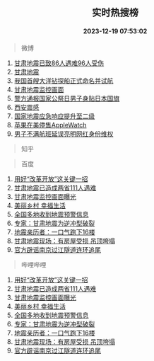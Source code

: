 <div align="center"><h2>实时热搜榜</h2><h4>2023-12-19 07:53:02</h4></div>

> 微博  

1. [甘肃地震已致86人遇难96人受伤](https://s.weibo.com/weibo?q=%23%E7%94%98%E8%82%83%E5%9C%B0%E9%9C%87%E5%B7%B2%E8%87%B486%E4%BA%BA%E9%81%87%E9%9A%BE96%E4%BA%BA%E5%8F%97%E4%BC%A4%23&t=31&band_rank=1&Refer=top)<br />
2. [甘肃地震](https://s.weibo.com/weibo?q=%E7%94%98%E8%82%83%E5%9C%B0%E9%9C%87&t=31&band_rank=2&Refer=top)<br />
3. [我国首艘大洋钻探船正式命名并试航](https://s.weibo.com/weibo?q=%23%E6%88%91%E5%9B%BD%E9%A6%96%E8%89%98%E5%A4%A7%E6%B4%8B%E9%92%BB%E6%8E%A2%E8%88%B9%E6%AD%A3%E5%BC%8F%E5%91%BD%E5%90%8D%E5%B9%B6%E8%AF%95%E8%88%AA%23&t=31&band_rank=3&Refer=top)<br />
4. [甘肃地震监控画面](https://s.weibo.com/weibo?q=%23%E7%94%98%E8%82%83%E5%9C%B0%E9%9C%87%E7%9B%91%E6%8E%A7%E7%94%BB%E9%9D%A2%23&t=31&band_rank=4&Refer=top)<br />
5. [警方通报国家公祭日男子身贴日本国旗](https://s.weibo.com/weibo?q=%23%E8%AD%A6%E6%96%B9%E9%80%9A%E6%8A%A5%E5%9B%BD%E5%AE%B6%E5%85%AC%E7%A5%AD%E6%97%A5%E7%94%B7%E5%AD%90%E8%BA%AB%E8%B4%B4%E6%97%A5%E6%9C%AC%E5%9B%BD%E6%97%97%23&t=31&band_rank=5&Refer=top)<br />
6. [西安震感](https://s.weibo.com/weibo?q=%E8%A5%BF%E5%AE%89%E9%9C%87%E6%84%9F&t=31&band_rank=6&Refer=top)<br />
7. [国家地震应急响应提升至二级](https://s.weibo.com/weibo?q=%23%E5%9B%BD%E5%AE%B6%E5%9C%B0%E9%9C%87%E5%BA%94%E6%80%A5%E5%93%8D%E5%BA%94%E6%8F%90%E5%8D%87%E8%87%B3%E4%BA%8C%E7%BA%A7%23&t=31&band_rank=7&Refer=top)<br />
8. [苹果在美停售AppleWatch](https://s.weibo.com/weibo?q=%23%E8%8B%B9%E6%9E%9C%E5%9C%A8%E7%BE%8E%E5%81%9C%E5%94%AEAppleWatch%23&t=31&band_rank=8&Refer=top)<br />
9. [男子不满航班延误亮明网红身份维权](https://s.weibo.com/weibo?q=%23%E7%94%B7%E5%AD%90%E4%B8%8D%E6%BB%A1%E8%88%AA%E7%8F%AD%E5%BB%B6%E8%AF%AF%E4%BA%AE%E6%98%8E%E7%BD%91%E7%BA%A2%E8%BA%AB%E4%BB%BD%E7%BB%B4%E6%9D%83%23&t=31&band_rank=9&Refer=top)<br />

> 知乎  


> 百度  

1. [用好“改革开放”这关键一招](https://www.baidu.com/s?wd=%E7%94%A8%E5%A5%BD%E2%80%9C%E6%94%B9%E9%9D%A9%E5%BC%80%E6%94%BE%E2%80%9D%E8%BF%99%E5%85%B3%E9%94%AE%E4%B8%80%E6%8B%9B&sa=fyb_news&rsv_dl=fyb_news)<br />
2. [甘肃地震已造成两省111人遇难](https://www.baidu.com/s?wd=%E7%94%98%E8%82%83%E5%9C%B0%E9%9C%87%E5%B7%B2%E9%80%A0%E6%88%90%E4%B8%A4%E7%9C%81111%E4%BA%BA%E9%81%87%E9%9A%BE&sa=fyb_news&rsv_dl=fyb_news)<br />
3. [甘肃地震监控画面曝光](https://www.baidu.com/s?wd=%E7%94%98%E8%82%83%E5%9C%B0%E9%9C%87%E7%9B%91%E6%8E%A7%E7%94%BB%E9%9D%A2%E6%9B%9D%E5%85%89&sa=fyb_news&rsv_dl=fyb_news)<br />
4. [美丽乡村 幸福生活](https://www.baidu.com/s?wd=%E7%BE%8E%E4%B8%BD%E4%B9%A1%E6%9D%91+%E5%B9%B8%E7%A6%8F%E7%94%9F%E6%B4%BB&sa=fyb_news&rsv_dl=fyb_news)<br />
5. [全国多地收到地震预警信息](https://www.baidu.com/s?wd=%E5%85%A8%E5%9B%BD%E5%A4%9A%E5%9C%B0%E6%94%B6%E5%88%B0%E5%9C%B0%E9%9C%87%E9%A2%84%E8%AD%A6%E4%BF%A1%E6%81%AF&sa=fyb_news&rsv_dl=fyb_news)<br />
6. [专家：甘肃地震为逆冲型破裂](https://www.baidu.com/s?wd=%E4%B8%93%E5%AE%B6%EF%BC%9A%E7%94%98%E8%82%83%E5%9C%B0%E9%9C%87%E4%B8%BA%E9%80%86%E5%86%B2%E5%9E%8B%E7%A0%B4%E8%A3%82&sa=fyb_news&rsv_dl=fyb_news)<br />
7. [地震亲历者：一口气跑下16楼](https://www.baidu.com/s?wd=%E5%9C%B0%E9%9C%87%E4%BA%B2%E5%8E%86%E8%80%85%EF%BC%9A%E4%B8%80%E5%8F%A3%E6%B0%94%E8%B7%91%E4%B8%8B16%E6%A5%BC&sa=fyb_news&rsv_dl=fyb_news)<br />
8. [甘肃地震现场：有房屋受损 吊顶垮塌](https://www.baidu.com/s?wd=%E7%94%98%E8%82%83%E5%9C%B0%E9%9C%87%E7%8E%B0%E5%9C%BA%EF%BC%9A%E6%9C%89%E6%88%BF%E5%B1%8B%E5%8F%97%E6%8D%9F+%E5%90%8A%E9%A1%B6%E5%9E%AE%E5%A1%8C&sa=fyb_news&rsv_dl=fyb_news)<br />
9. [官方辟谣南京过江隧道连环追尾](https://www.baidu.com/s?wd=%E5%AE%98%E6%96%B9%E8%BE%9F%E8%B0%A3%E5%8D%97%E4%BA%AC%E8%BF%87%E6%B1%9F%E9%9A%A7%E9%81%93%E8%BF%9E%E7%8E%AF%E8%BF%BD%E5%B0%BE&sa=fyb_news&rsv_dl=fyb_news)<br />

> 哔哩哔哩  

1. [用好“改革开放”这关键一招](https://www.baidu.com/s?wd=%E7%94%A8%E5%A5%BD%E2%80%9C%E6%94%B9%E9%9D%A9%E5%BC%80%E6%94%BE%E2%80%9D%E8%BF%99%E5%85%B3%E9%94%AE%E4%B8%80%E6%8B%9B&sa=fyb_news&rsv_dl=fyb_news)<br />
2. [甘肃地震已造成两省111人遇难](https://www.baidu.com/s?wd=%E7%94%98%E8%82%83%E5%9C%B0%E9%9C%87%E5%B7%B2%E9%80%A0%E6%88%90%E4%B8%A4%E7%9C%81111%E4%BA%BA%E9%81%87%E9%9A%BE&sa=fyb_news&rsv_dl=fyb_news)<br />
3. [甘肃地震监控画面曝光](https://www.baidu.com/s?wd=%E7%94%98%E8%82%83%E5%9C%B0%E9%9C%87%E7%9B%91%E6%8E%A7%E7%94%BB%E9%9D%A2%E6%9B%9D%E5%85%89&sa=fyb_news&rsv_dl=fyb_news)<br />
4. [美丽乡村 幸福生活](https://www.baidu.com/s?wd=%E7%BE%8E%E4%B8%BD%E4%B9%A1%E6%9D%91+%E5%B9%B8%E7%A6%8F%E7%94%9F%E6%B4%BB&sa=fyb_news&rsv_dl=fyb_news)<br />
5. [全国多地收到地震预警信息](https://www.baidu.com/s?wd=%E5%85%A8%E5%9B%BD%E5%A4%9A%E5%9C%B0%E6%94%B6%E5%88%B0%E5%9C%B0%E9%9C%87%E9%A2%84%E8%AD%A6%E4%BF%A1%E6%81%AF&sa=fyb_news&rsv_dl=fyb_news)<br />
6. [专家：甘肃地震为逆冲型破裂](https://www.baidu.com/s?wd=%E4%B8%93%E5%AE%B6%EF%BC%9A%E7%94%98%E8%82%83%E5%9C%B0%E9%9C%87%E4%B8%BA%E9%80%86%E5%86%B2%E5%9E%8B%E7%A0%B4%E8%A3%82&sa=fyb_news&rsv_dl=fyb_news)<br />
7. [地震亲历者：一口气跑下16楼](https://www.baidu.com/s?wd=%E5%9C%B0%E9%9C%87%E4%BA%B2%E5%8E%86%E8%80%85%EF%BC%9A%E4%B8%80%E5%8F%A3%E6%B0%94%E8%B7%91%E4%B8%8B16%E6%A5%BC&sa=fyb_news&rsv_dl=fyb_news)<br />
8. [甘肃地震现场：有房屋受损 吊顶垮塌](https://www.baidu.com/s?wd=%E7%94%98%E8%82%83%E5%9C%B0%E9%9C%87%E7%8E%B0%E5%9C%BA%EF%BC%9A%E6%9C%89%E6%88%BF%E5%B1%8B%E5%8F%97%E6%8D%9F+%E5%90%8A%E9%A1%B6%E5%9E%AE%E5%A1%8C&sa=fyb_news&rsv_dl=fyb_news)<br />
9. [官方辟谣南京过江隧道连环追尾](https://www.baidu.com/s?wd=%E5%AE%98%E6%96%B9%E8%BE%9F%E8%B0%A3%E5%8D%97%E4%BA%AC%E8%BF%87%E6%B1%9F%E9%9A%A7%E9%81%93%E8%BF%9E%E7%8E%AF%E8%BF%BD%E5%B0%BE&sa=fyb_news&rsv_dl=fyb_news)<br />
